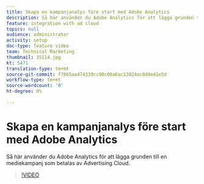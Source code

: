```yaml
---
title: Skapa en kampanjanalys före start med Adobe Analytics
description: Så här använder du Adobe Analytics för att lägga grunden till en mediekampanj som betalas av Advertising Cloud.
feature: integration with ad cloud
topics: null
audience: administrator
activity: setup
doc-type: feature video
team: Technical Marketing
thumbnail: 35114.jpg
kt: 5471
translation-type: tm+mt
source-git-commit: f7065aa474339cc90c00a6ac13924ec8d4e41e5d
workflow-type: tm+mt
source-wordcount: '0'
ht-degree: 0%

---
```



# Skapa en kampanjanalys före start med Adobe Analytics

Så här använder du Adobe Analytics för att lägga grunden till en mediekampanj som betalas av Advertising Cloud.

>[!VIDEO](https://video.tv.adobe.com/v/35114/?quality=12&learn=on)
